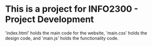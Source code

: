 # This is a project for INFO2300 - Project Development
'index.html' holds the main code for the website, 'main.css' holds the design code, and 'main.js' holds the functionality code.
